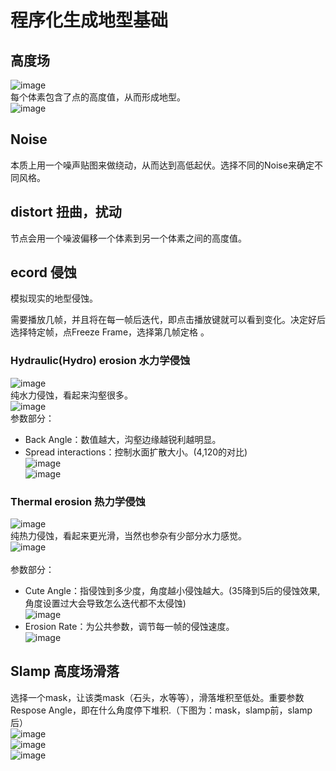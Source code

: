 # 程序化生成地型基础
## 高度场

![image](https://user-images.githubusercontent.com/74708198/219876598-f82e8af4-4b70-4d78-8a77-34ce360dbaf4.png)
<br>每个体素包含了点的高度值，从而形成地型。
<br>![image](https://user-images.githubusercontent.com/74708198/219876622-b7536b79-bd1a-4055-982d-3b50df9302b8.png)


## Noise
本质上用一个噪声贴图来做绕动，从而达到高低起伏。选择不同的Noise来确定不同风格。

## distort 扭曲，扰动
节点会用一个噪波偏移一个体素到另一个体素之间的高度值。


## ecord 侵蚀
模拟现实的地型侵蚀。

需要播放几帧，并且将在每一帧后迭代，即点击播放键就可以看到变化。决定好后选择特定帧，点Freeze Frame，选择第几帧定格 。
### Hydraulic(Hydro) erosion 水力学侵蚀
![image](https://user-images.githubusercontent.com/74708198/219957548-eea4a158-63d2-4078-9144-12052611b3b4.png)
<br>纯水力侵蚀，看起来沟壑很多。
<br>![image](https://user-images.githubusercontent.com/74708198/219957717-246691c4-04ca-4ce0-86d0-2ec4271ff5f7.png)
<br> 参数部分：
* Back Angle：数值越大，沟壑边缘越锐利越明显。
* Spread interactions：控制水面扩散大小。(4,120的对比)
<br>![image](https://user-images.githubusercontent.com/74708198/219958265-3ee687b1-46cc-479a-bf49-be9a2a8ae0c4.png)
<br>![image](https://user-images.githubusercontent.com/74708198/219958233-fe4cff66-2524-4d73-900a-95e99de8c84a.png)


### Thermal erosion 热力学侵蚀
![image](https://user-images.githubusercontent.com/74708198/219957569-a3fcc830-2bb3-48d1-9849-64bd9778a5f4.png)
<br>纯热力侵蚀，看起来更光滑，当然也参杂有少部分水力感觉。
<br>![image](https://user-images.githubusercontent.com/74708198/219957736-2bedb182-fb09-49c6-98ef-0f57710dd1b1.png)
<br>
<br> 参数部分：
* Cute Angle：指侵蚀到多少度，角度越小侵蚀越大。(35降到5后的侵蚀效果,角度设置过大会导致怎么迭代都不太侵蚀)
<br> ![image](https://user-images.githubusercontent.com/74708198/219958554-71c467a3-67f6-41c9-994e-08cef2bfd362.png)
* Erosion Rate：为公共参数，调节每一帧的侵蚀速度。
<br>![image](https://user-images.githubusercontent.com/74708198/219959312-8b80ed6c-483a-4bab-9ada-fa0fa9f17d59.png)

## Slamp 高度场滑落
选择一个mask，让该类mask（石头，水等等），滑落堆积至低处。重要参数Respose Angle，即在什么角度停下堆积.（下图为：mask，slamp前，slamp后）
<br>![image](https://user-images.githubusercontent.com/74708198/219959827-8cb10985-974c-48a6-bc0d-4086f385782f.png)
<br>![image](https://user-images.githubusercontent.com/74708198/219959847-9b0fe05f-ab00-4d75-ad99-7e9251bac229.png)
<br>![image](https://user-images.githubusercontent.com/74708198/219959856-a4990213-1bf7-461c-acc2-2551406e8836.png)



